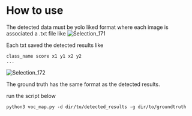 # How to use
The detected data must be yolo liked format where each image is associated a .txt file like
![Selection_171](https://github.com/george-free/cv_MAP/assets/29144898/ad89e62a-226e-4765-83cc-da4ff267dc23)

Each txt saved the detected results like
```
class_name score x1 y1 x2 y2
...
```
![Selection_172](https://github.com/george-free/cv_MAP/assets/29144898/d41c70de-0d0a-4b54-9a8c-aeec649bf8ff)

The ground truth has the same format as the detected results.

run the script below

```
python3 voc_map.py -d dir/to/detected_results -g dir/to/groundtruth
```
